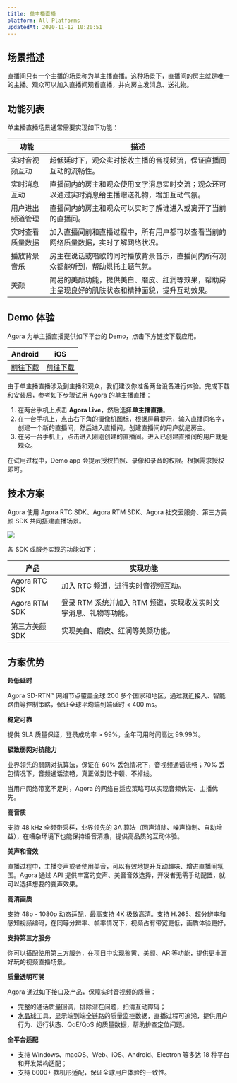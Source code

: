 ```yaml
---
title: 单主播直播
platform: All Platforms
updatedAt: 2020-11-12 10:20:51
---
```

## 场景描述

直播间只有一个主播的场景称为单主播直播。这种场景下，直播间的房主就是唯一的主播。观众可以加入直播间观看直播，并向房主发消息、送礼物。

## 功能列表

单主播直播场景通常需要实现如下功能：

|功能	|描述|
|-------|----|
|实时音视频互动	|超低延时下，观众实时接收主播的音视频流，保证直播间互动的流畅性。|
|实时消息互动 |直播间内的房主和观众使用文字消息实时交流；观众还可以通过实时消息给主播赠送礼物，增加互动气氛。|
|用户进出频道管理 |直播间内的房主和观众可以实时了解谁进入或离开了当前的直播间。|
|实时查看质量数据 |加入直播间前和直播过程中，所有用户都可以查看当前的网络质量数据，实时了解网络状况。|
|播放背景音乐 |房主在说话或唱歌的同时播放背景音乐，直播间内所有观众都能听到，帮助烘托主题气氛。|
|美颜 |简易的美颜功能，提供美白、磨皮、红润等效果，帮助房主呈现良好的肌肤状态和精神面貌，提升互动效果。|

## Demo 体验

Agora 为单主播直播提供如下平台的 Demo，点击下方链接下载应用。

| Android | iOS | 
| ---------------- | ---------------- |
|[前往下载](./downloads?platform=Android)     | [前往下载](./downloads?platform=iOS)     | 


由于单主播直播涉及到主播和观众，我们建议你准备两台设备进行体验。完成下载和安装后，参考如下步骤试用 Agora 的单主播直播：

1. 在两台手机上点击 **Agora Live**，然后选择**单主播直播**。
2. 在一台手机上，点击右下角的摄像机图标，根据屏幕提示，输入直播间名字，创建一个新的直播间，然后进入直播间。创建直播间的用户就是房主。
3. 在另一台手机上，点击进入刚刚创建的直播间。进入已创建直播间的用户就是观众。

<div class="alert note">在试用过程中，Demo app 会提示授权拍照、录像和录音的权限。根据需求授权即可。</div>

## 技术方案

Agora 使用 Agora RTC SDK、Agora RTM SDK、Agora 社交云服务、第三方美颜 SDK 共同搭建直播场景。

![](https://web-cdn.agora.io/docs-files/1593509212980)

各 SDK 或服务实现的功能如下：

| 产品 | 实现功能 |
| ---------------- | ---------------- |
| Agora RTC SDK      | 加入 RTC 频道，进行实时音视频互动。      |
| Agora RTM SDK | 登录 RTM 系统并加入 RTM 频道，实现收发实时文字消息、礼物等功能。|
| 第三方美颜 SDK | 实现美白、磨皮、红润等美颜功能。|


## 方案优势

**超低延时**

Agora SD-RTN™ 网络节点覆盖全球 200 多个国家和地区，通过就近接入、智能路由等控制策略，保证全球平均端到端延时 < 400 ms。

**稳定可靠**

提供 SLA 质量保证，登录成功率 > 99%，全年可用时间高达 99.99%。

**极致弱网对抗能力**

业界领先的弱网对抗算法，保证在 60% 丢包情况下，音视频通话流畅；70% 丢包情况下，音频通话流畅，真正做到低卡顿、不掉线。

当用户网络带宽不足时，Agora 的网络自适应策略可以实现音频优先、主播优先。

**高音质**

支持 48 kHz 全频带采样，业界领先的 3A 算法（回声消除、噪声抑制、自动增益），在嘈杂环境下也能保持语音清澈，提供高品质的互动体验。

**美声和音效**

直播过程中，主播变声或者使用美音，可以有效地提升互动趣味、增进直播间氛围。Agora 通过 API 提供丰富的变声、美音音效选择，开发者无需手动配置，就可以选择想要的变声效果。

**高清画质**

支持 48p - 1080p 动态适配，最高支持 4K 极致高清。支持 H.265、超分辨率和感知视频编码，在同等分辨率、帧率情况下，视频占有带宽更低，画质体验更好。

**支持第三方服务**

你可以搭配使用第三方服务，在项目中实现鉴黄、美颜、AR 等功能，提供更丰富好玩的视频直播场景。

**质量透明可溯**

Agora 通过如下接口及产品，保障实时音视频的质量：

- 完整的通话质量回调，排除潜在问题，扫清互动障碍；
- [水晶球](https://console.agora.io/analytics/call/search)工具，显示端到端全链路的质量监控数据，直播过程可追溯，提供用户行为、运行状态、QoE/QoS 的质量数据，帮助排查定位问题。

**全平台适配**

- 支持 Windows、macOS、Web、iOS、Android、Electron 等多达 18 种平台和开发架构适配；
- 支持 6000+ 款机形适配，保证全球用户体验的一致性。